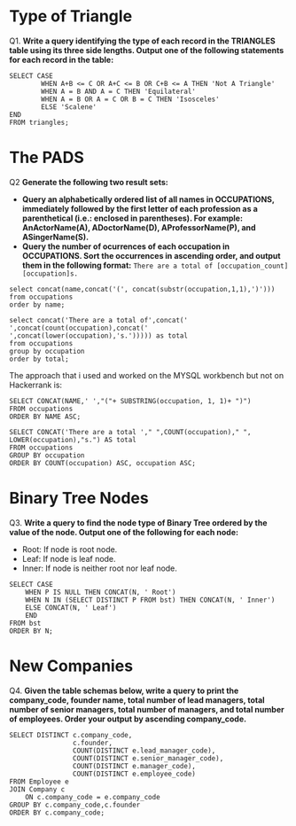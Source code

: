 # Type of Triangle

Q1. **Write a query identifying the type of each record in the TRIANGLES table using its three side lengths. Output one of the following statements for each record in the table:**
```
SELECT CASE
        WHEN A+B <= C OR A+C <= B OR C+B <= A THEN 'Not A Triangle'
        WHEN A = B AND A = C THEN 'Equilateral'
        WHEN A = B OR A = C OR B = C THEN 'Isosceles'
        ELSE 'Scalene'
END 
FROM triangles;
```

# The PADS

Q2 **Generate the following two result sets:**
 - **Query an alphabetically ordered list of all names in OCCUPATIONS, immediately followed by the first letter of each profession as a parenthetical (i.e.: enclosed in parentheses). For example: AnActorName(A), ADoctorName(D), AProfessorName(P), and ASingerName(S).**
 - **Query the number of ocurrences of each occupation in OCCUPATIONS. Sort the occurrences in ascending order, and output them in the following format:**
   ```There are a total of [occupation_count] [occupation]s.```
   
```
select concat(name,concat('(', concat(substr(occupation,1,1),')'))) 
from occupations 
order by name;

select concat('There are a total of',concat(' ',concat(count(occupation),concat(' ',concat(lower(occupation),'s.'))))) as total 
from occupations
group by occupation 
order by total;
```
The approach that i used and worked on the MYSQL workbench but not on Hackerrank is:
```
SELECT CONCAT(NAME,' ',"("+ SUBSTRING(occupation, 1, 1)+ ")")
FROM occupations
ORDER BY NAME ASC;

SELECT CONCAT('There are a total '," ",COUNT(occupation)," ", LOWER(occupation),"s.") AS total
FROM occupations
GROUP BY occupation
ORDER BY COUNT(occupation) ASC, occupation ASC;
```

# Binary Tree Nodes

Q3. **Write a query to find the node type of Binary Tree ordered by the value of the node. Output one of the following for each node:**

 - Root: If node is root node.
 - Leaf: If node is leaf node.
 - Inner: If node is neither root nor leaf node.

```
SELECT CASE
    WHEN P IS NULL THEN CONCAT(N, ' Root')
    WHEN N IN (SELECT DISTINCT P FROM bst) THEN CONCAT(N, ' Inner')
    ELSE CONCAT(N, ' Leaf')
    END
FROM bst
ORDER BY N;
```
# New Companies

Q4. **Given the table schemas below, write a query to print the company_code, founder name, total number of lead managers, total number of senior managers, total number of managers, and total number of employees. Order your output by ascending company_code.**

```
SELECT DISTINCT c.company_code, 
                c.founder, 
                COUNT(DISTINCT e.lead_manager_code),
                COUNT(DISTINCT e.senior_manager_code),
                COUNT(DISTINCT e.manager_code),
                COUNT(DISTINCT e.employee_code)
FROM Employee e
JOIN Company c
    ON c.company_code = e.company_code
GROUP BY c.company_code,c.founder
ORDER BY c.company_code;
```


   
